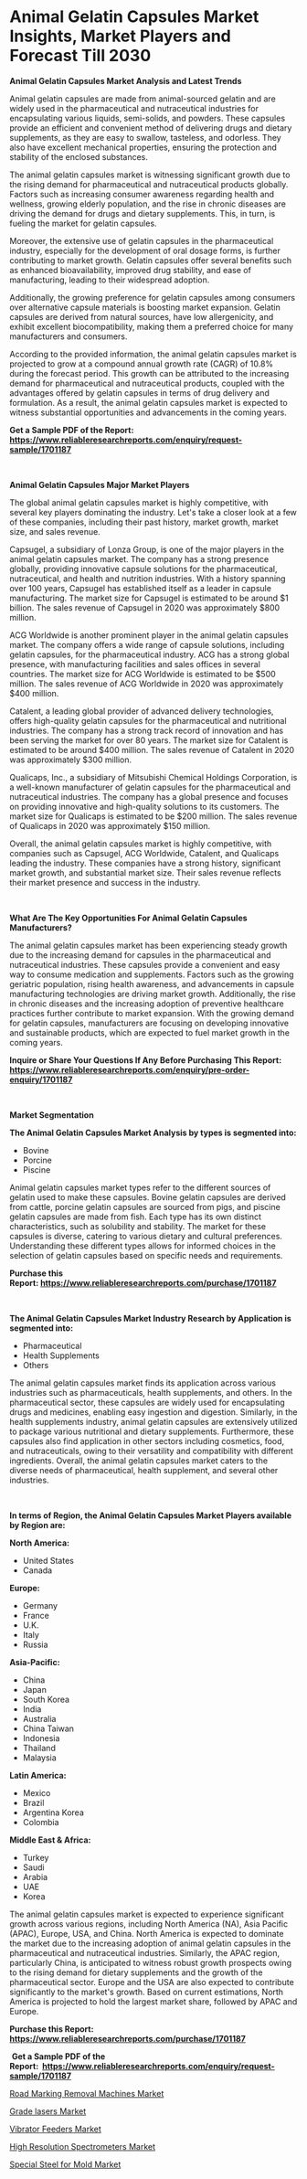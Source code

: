 <p><h1>Animal Gelatin Capsules Market Insights, Market Players and Forecast Till 2030</h1></p><p><strong>Animal Gelatin Capsules Market Analysis and Latest Trends</strong></p>
<p><p>Animal gelatin capsules are made from animal-sourced gelatin and are widely used in the pharmaceutical and nutraceutical industries for encapsulating various liquids, semi-solids, and powders. These capsules provide an efficient and convenient method of delivering drugs and dietary supplements, as they are easy to swallow, tasteless, and odorless. They also have excellent mechanical properties, ensuring the protection and stability of the enclosed substances.</p><p>The animal gelatin capsules market is witnessing significant growth due to the rising demand for pharmaceutical and nutraceutical products globally. Factors such as increasing consumer awareness regarding health and wellness, growing elderly population, and the rise in chronic diseases are driving the demand for drugs and dietary supplements. This, in turn, is fueling the market for gelatin capsules.</p><p>Moreover, the extensive use of gelatin capsules in the pharmaceutical industry, especially for the development of oral dosage forms, is further contributing to market growth. Gelatin capsules offer several benefits such as enhanced bioavailability, improved drug stability, and ease of manufacturing, leading to their widespread adoption.</p><p>Additionally, the growing preference for gelatin capsules among consumers over alternative capsule materials is boosting market expansion. Gelatin capsules are derived from natural sources, have low allergenicity, and exhibit excellent biocompatibility, making them a preferred choice for many manufacturers and consumers.</p><p>According to the provided information, the animal gelatin capsules market is projected to grow at a compound annual growth rate (CAGR) of 10.8% during the forecast period. This growth can be attributed to the increasing demand for pharmaceutical and nutraceutical products, coupled with the advantages offered by gelatin capsules in terms of drug delivery and formulation. As a result, the animal gelatin capsules market is expected to witness substantial opportunities and advancements in the coming years.</p></p>
<p><strong>Get a Sample PDF of the Report:&nbsp; <a href="https://www.reliableresearchreports.com/enquiry/request-sample/1701187">https://www.reliableresearchreports.com/enquiry/request-sample/1701187</a></strong></p>
<p>&nbsp;</p>
<p><strong>Animal Gelatin Capsules Major Market Players</strong></p>
<p><p>The global animal gelatin capsules market is highly competitive, with several key players dominating the industry. Let's take a closer look at a few of these companies, including their past history, market growth, market size, and sales revenue.</p><p>Capsugel, a subsidiary of Lonza Group, is one of the major players in the animal gelatin capsules market. The company has a strong presence globally, providing innovative capsule solutions for the pharmaceutical, nutraceutical, and health and nutrition industries. With a history spanning over 100 years, Capsugel has established itself as a leader in capsule manufacturing. The market size for Capsugel is estimated to be around $1 billion. The sales revenue of Capsugel in 2020 was approximately $800 million.</p><p>ACG Worldwide is another prominent player in the animal gelatin capsules market. The company offers a wide range of capsule solutions, including gelatin capsules, for the pharmaceutical industry. ACG has a strong global presence, with manufacturing facilities and sales offices in several countries. The market size for ACG Worldwide is estimated to be $500 million. The sales revenue of ACG Worldwide in 2020 was approximately $400 million.</p><p>Catalent, a leading global provider of advanced delivery technologies, offers high-quality gelatin capsules for the pharmaceutical and nutritional industries. The company has a strong track record of innovation and has been serving the market for over 80 years. The market size for Catalent is estimated to be around $400 million. The sales revenue of Catalent in 2020 was approximately $300 million.</p><p>Qualicaps, Inc., a subsidiary of Mitsubishi Chemical Holdings Corporation, is a well-known manufacturer of gelatin capsules for the pharmaceutical and nutraceutical industries. The company has a global presence and focuses on providing innovative and high-quality solutions to its customers. The market size for Qualicaps is estimated to be $200 million. The sales revenue of Qualicaps in 2020 was approximately $150 million.</p><p>Overall, the animal gelatin capsules market is highly competitive, with companies such as Capsugel, ACG Worldwide, Catalent, and Qualicaps leading the industry. These companies have a strong history, significant market growth, and substantial market size. Their sales revenue reflects their market presence and success in the industry.</p></p>
<p>&nbsp;</p>
<p><strong>What Are The Key Opportunities For Animal Gelatin Capsules Manufacturers?</strong></p>
<p><p>The animal gelatin capsules market has been experiencing steady growth due to the increasing demand for capsules in the pharmaceutical and nutraceutical industries. These capsules provide a convenient and easy way to consume medication and supplements. Factors such as the growing geriatric population, rising health awareness, and advancements in capsule manufacturing technologies are driving market growth. Additionally, the rise in chronic diseases and the increasing adoption of preventive healthcare practices further contribute to market expansion. With the growing demand for gelatin capsules, manufacturers are focusing on developing innovative and sustainable products, which are expected to fuel market growth in the coming years.</p></p>
<p><strong>Inquire or Share Your Questions If Any Before Purchasing This Report: <a href="https://www.reliableresearchreports.com/enquiry/pre-order-enquiry/1701187">https://www.reliableresearchreports.com/enquiry/pre-order-enquiry/1701187</a></strong></p>
<p>&nbsp;</p>
<p><strong>Market Segmentation</strong></p>
<p><strong>The Animal Gelatin Capsules Market Analysis by types is segmented into:</strong></p>
<p><ul><li>Bovine</li><li>Porcine</li><li>Piscine</li></ul></p>
<p><p>Animal gelatin capsules market types refer to the different sources of gelatin used to make these capsules. Bovine gelatin capsules are derived from cattle, porcine gelatin capsules are sourced from pigs, and piscine gelatin capsules are made from fish. Each type has its own distinct characteristics, such as solubility and stability. The market for these capsules is diverse, catering to various dietary and cultural preferences. Understanding these different types allows for informed choices in the selection of gelatin capsules based on specific needs and requirements.</p></p>
<p><strong>Purchase this Report:&nbsp;<a href="https://www.reliableresearchreports.com/purchase/1701187">https://www.reliableresearchreports.com/purchase/1701187</a></strong></p>
<p>&nbsp;</p>
<p><strong>The Animal Gelatin Capsules Market Industry Research by Application is segmented into:</strong></p>
<p><ul><li>Pharmaceutical</li><li>Health Supplements</li><li>Others</li></ul></p>
<p><p>The animal gelatin capsules market finds its application across various industries such as pharmaceuticals, health supplements, and others. In the pharmaceutical sector, these capsules are widely used for encapsulating drugs and medicines, enabling easy ingestion and digestion. Similarly, in the health supplements industry, animal gelatin capsules are extensively utilized to package various nutritional and dietary supplements. Furthermore, these capsules also find application in other sectors including cosmetics, food, and nutraceuticals, owing to their versatility and compatibility with different ingredients. Overall, the animal gelatin capsules market caters to the diverse needs of pharmaceutical, health supplement, and several other industries.</p></p>
<p>&nbsp;</p>
<p><strong>In terms of Region, the Animal Gelatin Capsules Market Players available by Region are:</strong></p>
<p>
    <p> <strong> North America: </strong>
        <ul>
            <li>United States</li>
            <li>Canada</li>
        </ul>
        </p> 
    <p> <strong> Europe: </strong>
        <ul>
            <li>Germany</li>
            <li>France</li>
            <li>U.K.</li>
            <li>Italy</li>
            <li>Russia</li>
        </ul>
        </p> 
    <p> <strong> Asia-Pacific: </strong>
        <ul>
            <li>China</li>
            <li>Japan</li>
            <li>South Korea</li>
            <li>India</li>
            <li>Australia</li>
            <li>China Taiwan</li>
            <li>Indonesia</li>
            <li>Thailand</li>
            <li>Malaysia</li>
        </ul>
        </p> 
    <p> <strong> Latin America: </strong>
        <ul>
            <li>Mexico</li>
            <li>Brazil</li>
            <li>Argentina Korea</li>
            <li>Colombia</li>
        </ul>
        </p> 
    <p> <strong> Middle East & Africa: </strong>
        <ul>
            <li>Turkey</li>
            <li>Saudi</li>
            <li>Arabia</li>
            <li>UAE</li>
            <li>Korea</li>
        </ul>
    </p>
    </p>
<p><p>The animal gelatin capsules market is expected to experience significant growth across various regions, including North America (NA), Asia Pacific (APAC), Europe, USA, and China. North America is expected to dominate the market due to the increasing adoption of animal gelatin capsules in the pharmaceutical and nutraceutical industries. Similarly, the APAC region, particularly China, is anticipated to witness robust growth prospects owing to the rising demand for dietary supplements and the growth of the pharmaceutical sector. Europe and the USA are also expected to contribute significantly to the market's growth. Based on current estimations, North America is projected to hold the largest market share, followed by APAC and Europe.</p></p>
<p><strong>Purchase this Report: <a href="https://www.reliableresearchreports.com/purchase/1701187">https://www.reliableresearchreports.com/purchase/1701187</a></strong></p>
<p>&nbsp;<strong>Get a Sample PDF of the Report:&nbsp;&nbsp;<a href="https://www.reliableresearchreports.com/enquiry/request-sample/1701187">https://www.reliableresearchreports.com/enquiry/request-sample/1701187</a></strong></p>
<p><strong></strong></p>
<p><p><a href="https://www.linkedin.com/pulse/road-marking-removal-machines-market-research-report-provides-wt71e/">Road Marking Removal Machines Market</a></p><p><a href="https://www.linkedin.com/pulse/grade-lasers-market-size-share-amp-trends-analysis-report-dtwze/">Grade lasers Market</a></p><p><a href="https://www.linkedin.com/pulse/vibrator-feeders-market-size-growth-forecast-from-2023-2030-2nlge/">Vibrator Feeders Market</a></p><p><a href="https://medium.com/@magaliortiz1955/decoding-high-resolution-spectrometers-market-metrics-market-share-trends-and-growth-patterns-8c7a5aa25296">High Resolution Spectrometers Market</a></p><p><a href="https://medium.com/@linabernier/special-steel-for-mold-market-analysis-and-sze-forecasted-for-period-from-2023-to-2030-6c7f8b0ff559">Special Steel for Mold Market</a></p></p>